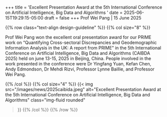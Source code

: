+++
title = 'Excellent Presentation Award at the 5th International Conference on Artificial Intelligence, Big Data and Algorithms '
date = 2025-06-15T19:29:15-05:00
draft = false
+++
Prof Wei Pang | 15 June 2025

{{% row class="text-align design-guideline" %}}
{{% col size="8" %}}


Prof Wei Pang won the excellent oral presentation award for our PRIME work on “Quantifying Cross-sectoral Discrepancies and Geodemographic Information Analysis in the UK: A report from PRIME” in the 5th International Conference on Artificial Intelligence, Big Data and Algorithms (CAIBDA 2025) held on june 13-15, 2025 in Beijing, China. People involved in the work presented in the conference were Dr Yingfang Yuan, Kefan Chen, Andy Edmondson, Dr Mehdi Rizvi, Professor Lynne Baillie, and Professor Wei Pang. 
 



{{% /col %}}
{{% col size="4" %}}
{{< img
src="/images/news/2025caibida.jpeg"
alt="Excellent Presentation Award at the 5th International Conference on Artificial Intelligence, Big Data and Algorithms"
class="img-fluid rounded"
>}}
{{% /col %}}
{{% /row %}}

